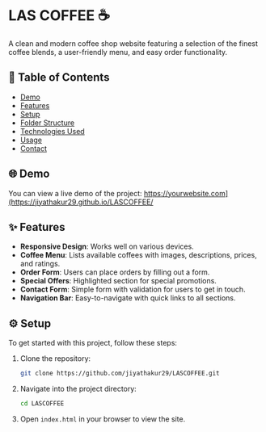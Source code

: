 # LAS COFFEE ☕
A clean and modern coffee shop website featuring a selection of the finest coffee blends, a user-friendly menu, and easy order functionality.

## 📑 Table of Contents
- [Demo](#demo)
- [Features](#features)
- [Setup](#setup)
- [Folder Structure](#folder-structure)
- [Technologies Used](#technologies-used)
- [Usage](#usage)
- [Contact](#contact)

## 🌐 Demo
You can view a live demo of the project: https://yourwebsite.com](https://jiyathakur29.github.io/LASCOFFEE/

## ✨ Features
- **Responsive Design**: Works well on various devices.
- **Coffee Menu**: Lists available coffees with images, descriptions, prices, and ratings.
- **Order Form**: Users can place orders by filling out a form.
- **Special Offers**: Highlighted section for special promotions.
- **Contact Form**: Simple form with validation for users to get in touch.
- **Navigation Bar**: Easy-to-navigate with quick links to all sections.

## ⚙️ Setup
To get started with this project, follow these steps:

1. Clone the repository:
    ```bash
    git clone https://github.com/jiyathakur29/LASCOFFEE.git
    ```

2. Navigate into the project directory:
    ```bash
    cd LASCOFFEE
    ```

3. Open `index.html` in your browser to view the site.
